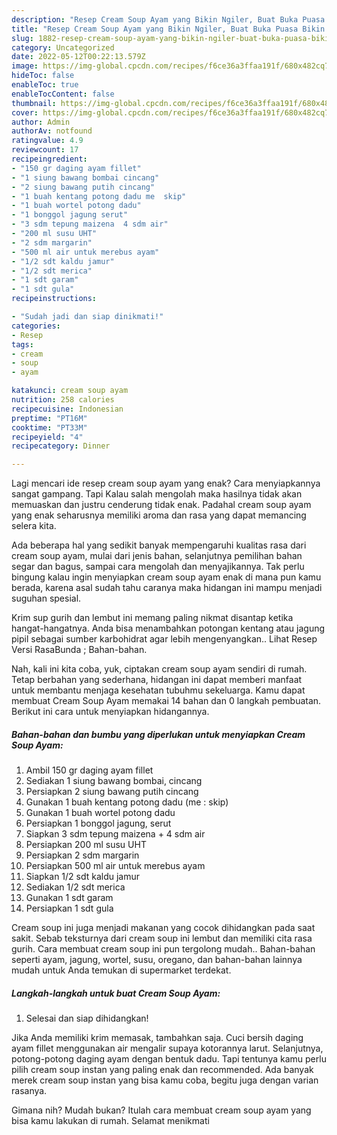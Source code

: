 ```yaml
---
description: "Resep Cream Soup Ayam yang Bikin Ngiler, Buat Buka Puasa Bikin Ngiler"
title: "Resep Cream Soup Ayam yang Bikin Ngiler, Buat Buka Puasa Bikin Ngiler"
slug: 1882-resep-cream-soup-ayam-yang-bikin-ngiler-buat-buka-puasa-bikin-ngiler
category: Uncategorized
date: 2022-05-12T00:22:13.579Z
image: https://img-global.cpcdn.com/recipes/f6ce36a3ffaa191f/680x482cq70/cream-soup-ayam-foto-resep-utama.jpg
hideToc: false
enableToc: true
enableTocContent: false
thumbnail: https://img-global.cpcdn.com/recipes/f6ce36a3ffaa191f/680x482cq70/cream-soup-ayam-foto-resep-utama.jpg
cover: https://img-global.cpcdn.com/recipes/f6ce36a3ffaa191f/680x482cq70/cream-soup-ayam-foto-resep-utama.jpg
author: Admin
authorAv: notfound
ratingvalue: 4.9
reviewcount: 17
recipeingredient:
- "150 gr daging ayam fillet"
- "1 siung bawang bombai cincang"
- "2 siung bawang putih cincang"
- "1 buah kentang potong dadu me  skip"
- "1 buah wortel potong dadu"
- "1 bonggol jagung serut"
- "3 sdm tepung maizena  4 sdm air"
- "200 ml susu UHT"
- "2 sdm margarin"
- "500 ml air untuk merebus ayam"
- "1/2 sdt kaldu jamur"
- "1/2 sdt merica"
- "1 sdt garam"
- "1 sdt gula"
recipeinstructions:

- "Sudah jadi dan siap dinikmati!"
categories:
- Resep
tags:
- cream
- soup
- ayam

katakunci: cream soup ayam 
nutrition: 258 calories
recipecuisine: Indonesian
preptime: "PT16M"
cooktime: "PT33M"
recipeyield: "4"
recipecategory: Dinner

---
```



Lagi mencari ide resep cream soup ayam yang enak? Cara menyiapkannya sangat gampang. Tapi Kalau salah mengolah maka hasilnya tidak akan memuaskan dan justru cenderung tidak enak. Padahal cream soup ayam yang enak seharusnya memiliki aroma dan rasa yang dapat memancing selera kita.


Ada beberapa hal yang sedikit banyak mempengaruhi kualitas rasa dari cream soup ayam, mulai dari jenis bahan, selanjutnya pemilihan bahan segar dan bagus, sampai cara mengolah dan menyajikannya. Tak perlu bingung kalau ingin menyiapkan cream soup ayam enak di mana pun kamu berada, karena asal sudah tahu caranya maka hidangan ini mampu menjadi suguhan spesial.

Krim sup gurih dan lembut ini memang paling nikmat disantap ketika hangat-hangatnya. Anda bisa menambahkan potongan kentang atau jagung pipil sebagai sumber karbohidrat agar lebih mengenyangkan.. Lihat Resep Versi RasaBunda ; Bahan-bahan.


Nah, kali ini kita coba, yuk, ciptakan cream soup ayam sendiri di rumah. Tetap berbahan yang sederhana, hidangan ini dapat memberi manfaat untuk membantu menjaga kesehatan tubuhmu sekeluarga. Kamu dapat membuat Cream Soup Ayam memakai 14 bahan dan 0 langkah pembuatan. Berikut ini cara untuk menyiapkan hidangannya.

<!--inarticleads1-->

##### Bahan-bahan dan bumbu yang diperlukan untuk menyiapkan Cream Soup Ayam:

1. Ambil 150 gr daging ayam fillet
1. Sediakan 1 siung bawang bombai, cincang
1. Persiapkan 2 siung bawang putih cincang
1. Gunakan 1 buah kentang potong dadu (me : skip)
1. Gunakan 1 buah wortel potong dadu
1. Persiapkan 1 bonggol jagung, serut
1. Siapkan 3 sdm tepung maizena + 4 sdm air
1. Persiapkan 200 ml susu UHT
1. Persiapkan 2 sdm margarin
1. Persiapkan 500 ml air untuk merebus ayam
1. Siapkan 1/2 sdt kaldu jamur
1. Sediakan 1/2 sdt merica
1. Gunakan 1 sdt garam
1. Persiapkan 1 sdt gula


Cream soup ini juga menjadi makanan yang cocok dihidangkan pada saat sakit. Sebab teksturnya dari cream soup ini lembut dan memiliki cita rasa gurih. Cara membuat cream soup ini pun tergolong mudah.. Bahan-bahan seperti ayam, jagung, wortel, susu, oregano, dan bahan-bahan lainnya mudah untuk Anda temukan di supermarket terdekat. 

<!--inarticleads2-->

##### Langkah-langkah untuk buat Cream Soup Ayam:


1. Selesai dan siap dihidangkan!

Jika Anda memiliki krim memasak, tambahkan saja. Cuci bersih daging ayam fillet menggunakan air mengalir supaya kotorannya larut. Selanjutnya, potong-potong daging ayam dengan bentuk dadu. Tapi tentunya kamu perlu pilih cream soup instan yang paling enak dan recommended. Ada banyak merek cream soup instan yang bisa kamu coba, begitu juga dengan varian rasanya. 

Gimana nih? Mudah bukan? Itulah cara membuat cream soup ayam yang bisa kamu lakukan di rumah. Selamat menikmati
